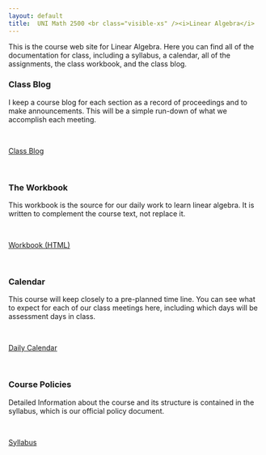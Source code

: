 ```yaml
---
layout: default
title:  UNI Math 2500 <br class="visible-xs" /><i>Linear Algebra</i>
---
```


<div class="row">
  <div class="col-xs-12">
    <p class="lead">
      This is the course web site for Linear Algebra. Here you can find all of the documentation for class, including a syllabus, a calendar, all of the assignments, the class workbook, and the class blog.
    </p>
  </div>
</div>

<div class="row">

  <div class="col-xs-6 col-md-4">
    <h3>Class Blog</h3>
    <p>
      I keep a course blog for each section as a record of proceedings and to make
      announcements. This will be a simple run-down of what we accomplish each meeting.
    </p>
    <div>
      <p><br /></p>
    </div>
    <div class="btn-group btn-group-justified">
      <a class="btn btn-success btn-lg" href="{{site.baseurl}}/blog/">Class Blog </a>
    </div>
    <div>
      <p><br /></p>
    </div>
  </div>

  <div class="col-xs-6 col-md-4">
    <h3>The Workbook</h3>
    <p>
      This workbook is the source for our daily work to learn linear algebra. It
      is written to complement the course text, not replace it.
    </p>
    <div>
      <p><br /></p>
    </div>
    <div class="btn-group btn-group-justified">
      <a class="btn btn-primary btn-lg" href="{{site.baseurl}}/course-materials/workbook/LinAlgWorkbook.html">
        Workbook (HTML)
      </a>
    </div>
    <div>
      <p><br /></p>
    </div>
  </div>

  <div class="col-xs-6 col-md-4">
    <h3>Calendar</h3>
    <p>
      This course will keep closely to a pre-planned time line. You can see
      what to expect for each of our class meetings here, including which days
      will be assessment days in class.
    </p>
    <div>
      <p><br /></p>
    </div>
    <div class="btn-group btn-group-justified">
      <a class="btn btn-warning btn-lg" href="{{site.baseurl}}/calendar/">
        Daily Calendar
      </a>
    </div>
    <div>
      <p><br /></p>
    </div>
  </div>
  
  <div class="col-xs-6 col-md-4">
    <h3>Course Policies</h3>
    <p>
     Detailed Information about the course and its structure is contained in the
     syllabus, which is our official policy document.
    </p>
    <div>
      <p><br /></p>
    </div>
    <div class="btn-group btn-group-justified">
      <a class="btn btn-danger btn-lg" href="{{site.baseurl}}/syllabus/">
        Syllabus
      </a>
    </div>
    <div>
      <p><br /></p>
    </div>
</div>

<div class="row visible-xs visible-sm">
 <p><br /></p>
</div>


<div class="row visible-xs visible-sm">
  <p><br /></p>
</div>
